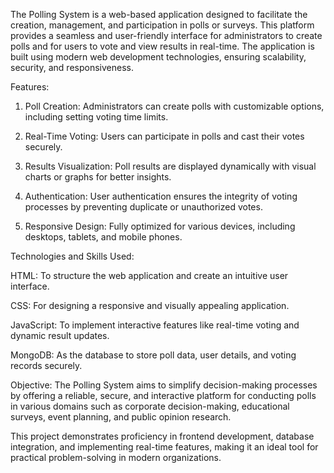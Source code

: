 The Polling System is a web-based application designed to facilitate the creation, management, and participation in polls or surveys. This platform provides a seamless and user-friendly interface for administrators to create polls and for users to vote and view results in real-time. The application is built using modern web development technologies, ensuring scalability, security, and responsiveness.

Features:

1. Poll Creation: Administrators can create polls with customizable options, including setting voting time limits.


2. Real-Time Voting: Users can participate in polls and cast their votes securely.


3. Results Visualization: Poll results are displayed dynamically with visual charts or graphs for better insights.


4. Authentication: User authentication ensures the integrity of voting processes by preventing duplicate or unauthorized votes.


5. Responsive Design: Fully optimized for various devices, including desktops, tablets, and mobile phones.



Technologies and Skills Used:

HTML: To structure the web application and create an intuitive user interface.

CSS: For designing a responsive and visually appealing application.

JavaScript: To implement interactive features like real-time voting and dynamic result updates.

MongoDB: As the database to store poll data, user details, and voting records securely.


Objective:
The Polling System aims to simplify decision-making processes by offering a reliable, secure, and interactive platform for conducting polls in various domains such as corporate decision-making, educational surveys, event planning, and public opinion research.

This project demonstrates proficiency in frontend development, database integration, and implementing real-time features, making it an ideal tool for practical problem-solving in modern organizations.

